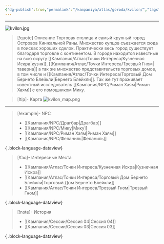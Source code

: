```yaml
---
{"dg-publish":true,"permalink":"/kampaniya/atlas/goroda/kvilon/","tags":["location/city"],"created":"2025-01-08T08:30:48.460+03:00","updated":"2025-01-09T10:57:01.194+03:00"}
---
```



<hr></hr>

![kvilon.jpg](/img/user/%D0%90%D1%81%D1%81%D0%B5%D1%82%D1%8B/%D0%90%D1%82%D0%BB%D0%B0%D1%81/kvilon.jpg)


> [!quote] Описание
> Торговая столица и самый крупный город Островов Кинжальной Раны. Множество купцов съезжается сюда в поисках хороших сделок. Практически весь город существует благодаря торговле с континентом.
> В городе находится известные на всю округу [[Кампания/Атлас/Точки Интереса/Кузнечная Искра\|кузня]], [[Кампания/Атлас/Точки Интереса/Трезвый Гном\|таверна]] а так же множество представительств торговых домов, в том числе и [[Кампания/Атлас/Точки Интереса/Торговый Дом Бернето Блейкли\|Бернето Блейкли]].
> Так же тут проживает известный исследователь [[Кампания/NPC/Риман Хаям\|Риман Хаям]] с его помощником Мику.

> [!tip]- Карта
> ![kvilon_map.png](/img/user/%D0%90%D1%81%D1%81%D0%B5%D1%82%D1%8B/%D0%90%D1%82%D0%BB%D0%B0%D1%81/kvilon_map.png)

<hr></hr>

> [!example]- NPC
> - [[Кампания/NPC/Драгбар\|Драгбар]]
> - [[Кампания/NPC/Мику\|Мику]]
> - [[Кампания/NPC/Риман Хаям\|Риман Хаям]]
> - [[Кампания/NPC/Феланиль\|Феланиль]]
> 
{ .block-language-dataview}

> [!faq]- Интересные Места
> - [[Кампания/Атлас/Точки Интереса/Кузнечная Искра\|Кузнечная Искра]]
> - [[Кампания/Атлас/Точки Интереса/Торговый Дом Бернето Блейкли\|Торговый Дом Бернето Блейкли]]
> - [[Кампания/Атлас/Точки Интереса/Трезвый Гном\|Трезвый Гном]]
> 
{ .block-language-dataview}

> [!note]- История
>  - [[Кампания/Сессии/Сессия 04\|Сессия 04]]
> - [[Кампания/Сессии/Сессия 03\|Сессия 03]]
> 
{ .block-language-dataview}